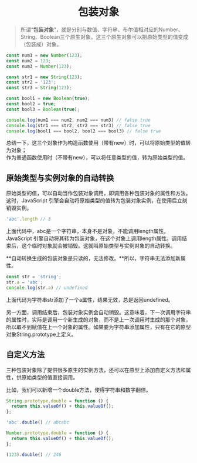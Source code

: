 # <center>包装对象</center>

> 所谓“**包装对象**”，就是分别与数值、字符串、布尔值相对应的Number、String、Boolean三个原生对象。这三个原生对象可以把原始类型的值变成（包装成）对象。

```js
const num1 = new Number(123);
const num2 = 123;
const num3 = Number(123);

const str1 = new String(123);
const str2 = '123';
const str3 = String(123);

const bool1 = new Boolean(true);
const bool2 = true;
const bool3 = Boolean(true);

console.log(num1 === num2, num2 === num3) // false true
console.log(str1 === str2, str2 === str3) // false true
console.log(bool1 === bool2, bool2 === bool3) // false true
```

总结一下，这三个对象作为构造函数使用（带有new）时，可以将原始类型的值转为对象；  
作为普通函数使用时（不带有new），可以将任意类型的值，转为原始类型的值。  

## 原始类型与实例对象的自动转换

原始类型的值，可以自动当作包装对象调用，即调用各种包装对象的属性和方法。这时，JavaScript 引擎会自动将原始类型的值转为包装对象实例，在使用后立刻销毁实例。

```js
'abc'.length // 3
```
上面代码中，abc是一个字符串，本身不是对象，不能调用length属性。JavaScript 引擎自动将其转为包装对象，在这个对象上调用length属性。调用结束后，这个临时对象就会被销毁。这就叫原始类型与实例对象的自动转换。  

**自动转换生成的包装对象是只读的，无法修改。**所以，字符串无法添加新属性。

```js
const str = 'string';
str.a = 'abc';
console.log(str.a) // undefined
```

上面代码为字符串str添加了一个a属性，结果无效，总是返回undefined。

另一方面，调用结束后，包装对象实例会自动销毁。这意味着，下一次调用字符串的属性时，实际是调用一个新生成的对象，而不是上一次调用时生成的那个对象，所以取不到赋值在上一个对象的属性。如果要为字符串添加属性，只有在它的原型对象String.prototype上定义。


## 自定义方法
三种包装对象除了提供很多原生的实例方法，还可以在原型上添加自定义方法和属性，供原始类型的值直接调用。

比如，我们可以新增一个double方法，使得字符串和数字翻倍。

```js
String.prototype.double = function () {
  return this.valueOf() + this.valueOf();
};

'abc'.double() // abcabc

Number.prototype.double = function () {
  return this.valueOf() + this.valueOf();
};

(123).double() // 246

```


<Valine></Valine>
